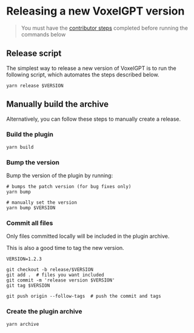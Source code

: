 # Releasing a new VoxelGPT version

> You must have the [contributor steps](CONTRIBUTING.md) completed before
> running the commands below

## Release script

The simplest way to release a new version of VoxelGPT is to run the following
script, which automates the steps described below.

```shell
yarn release $VERSION
```

## Manually build the archive

Alternatively, you can follow these steps to manually create a release.

### Build the plugin

```shell
yarn build
```

### Bump the version

Bump the version of the plugin by running:

```shell
# bumps the patch version (for bug fixes only)
yarn bump

# manually set the version
yarn bump $VERSION
```

### Commit all files

Only files committed locally will be included in the plugin archive.

This is also a good time to tag the new version.

```shell
VERSION=1.2.3

git checkout -b release/$VERSION
git add .  # files you want included
git commit -m 'release version $VERSION'
git tag $VERSION

git push origin --follow-tags  # push the commit and tags
```

### Create the plugin archive

```shell
yarn archive
```
